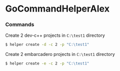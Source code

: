 # GoCommandHelperAlex

### Commands

Create 2 dev-c++ projects in `C:\test1` directory

```sh
$ helper create -d -c 2 -p "C:\test1"
```

Create 2 embarcadero projects in `C:\test1` directory

```sh
$ helper create -e -c 2 -p "C:\test1"
```
